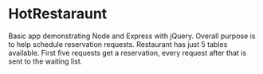 # HotRestaraunt
Basic app demonstrating Node and Express with jQuery. Overall purpose is to help schedule reservation requests. Restaurant has just 5 tables available. First five requests get a reservation, every request after that is sent to the waiting list.
